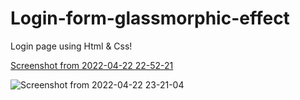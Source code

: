 # Login-form-glassmorphic-effect
Login page using Html & Css!



[Screenshot from 2022-04-22 22-52-21](https://user-images.githubusercontent.com/88849351/164764065-e28c712e-a4a7-4132-a31d-fa69d23be554.png)

![Screenshot from 2022-04-22 23-21-04](https://user-images.githubusercontent.com/88849351/164768341-641606e2-b6fb-46d0-82b8-9db49c8d06d9.png)



